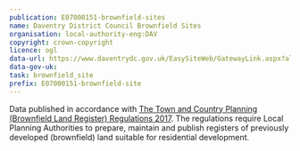 ```yaml
---
publication: E07000151-brownfield-sites
name: Daventry District Council Brownfield Sites
organisation: local-authority-eng:DAV
copyright: crown-copyright
licence: ogl
data-url: https://www.daventrydc.gov.uk/EasySiteWeb/GatewayLink.aspx?alId=46090
data-gov-uk: 
task: brownfield_site
prefix: E07000151-brownfield-site
---
```


Data published in accordance with [The Town and Country Planning (Brownfield Land Register) Regulations 2017](http://www.legislation.gov.uk/uksi/2017/403/contents/made).
The regulations require Local Planning Authorities to prepare, maintain and publish registers of previously developed (brownfield) land suitable for residential development.

